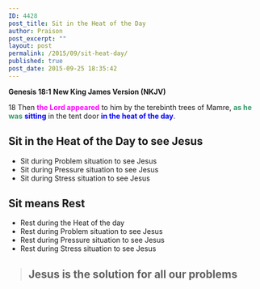 ```yaml
---
ID: 4428
post_title: Sit in the Heat of the Day
author: Praison
post_excerpt: ""
layout: post
permalink: /2015/09/sit-heat-day/
published: true
post_date: 2015-09-25 18:35:42
---
```

<strong>Genesis 18:1</strong>
<strong> New King James Version (NKJV)</strong>

18 Then <span style="color: #ff00ff;"><strong>the Lord appeared</strong></span> to him by the terebinth trees of Mamre, <span style="color: #339966;"><strong>as he was</strong></span> <span style="color: #0000ff;"><strong>sitting</strong></span> in the tent door <span style="color: #0000ff;"><strong>in the heat of the day</strong></span>.
<h2>Sit in the Heat of the Day to see Jesus</h2>
<ul>
	<li>Sit during Problem situation to see Jesus</li>
	<li>Sit during Pressure situation to see Jesus</li>
	<li>Sit during Stress situation to see Jesus</li>
</ul>
<h2>Sit means Rest</h2>
<ul>
	<li>Rest during the Heat of the day</li>
	<li>Rest during Problem situation to see Jesus</li>
	<li>Rest during Pressure situation to see Jesus</li>
	<li>Rest during Stress situation to see Jesus</li>
</ul>
<blockquote>
<h2>Jesus is the solution for all our problems</h2>
</blockquote>